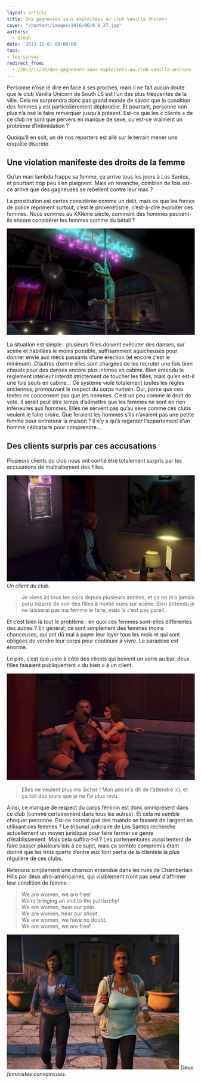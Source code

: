 ```yaml
---
layout: article
title: Des gagneuses sous exploitées au club Vanilla Unicorn
cover: "/content/images/2016/06/0_0_27.jpg"
authors:
  - ezoah
date: '2013-12-01 00:00:00'
tags:
- los-santos
redirect_from:
  - /2013/11/30/des-gagneuses-sous-exploitees-au-club-vanilla-unicorn
---
```


Personne n’ose le dire en face à ses proches, mais il ne fait aucun doute que le club Vanilla Unicorn de South LS est l’un des plus fréquentés de la ville. Cela ne surprendra donc pas grand monde de savoir que la condition des femmes y est particulièrement déplorable. Et pourtant, personne non plus n’a osé le faire remarquer jusqu’à présent. Est-ce que les « clients » de ce club ne sont que pervers en manque de sexe, ou est-ce vraiment un problème d’intimidation ?

Quoiqu’il en soit, un de nos reporters est allé sur le terrain mener une enquête discrète.

## Une violation manifeste des droits de la femme

Qu’un mari lambda frappe sa femme, ça arrive tous les jours à Los Santos, et pourtant trop peu s’en plaignent. Mais en revanche, combien de fois est-ce arrivé que des gagneuses se rebellent contre leur mac ?

La prostitution est certes considérée comme un délit, mais ce que les forces de police répriment surtout, c’est le proxénétisme, c’est-à-dire exploiter ces femmes. Nous sommes au XXIème siècle, comment des hommes peuvent-ils encore considérer les femmes comme du bétail ?

![](/content/images/2016/06/0_0_28.jpg)

La situation est simple : plusieurs filles doivent exécuter des danses, sur scène et habillées le moins possible, suffisamment aguicheuses pour donner envie aux mecs passants d’une érection (et encore c’est le minimum). D’autres d’entre elles sont chargées de les recruter une fois bien chauds pour des danses encore plus intimes en cabine. Bien entendu le règlement intérieur interdit strictement de toucher les filles, mais qu’en est-il une fois seuls en cabine… Ce système viole totalement toutes les règles anciennes, promouvant le respect du corps humain. Oui, parce que ces textes ne concernent pas que les hommes. C’est un peu comme le droit de vote. Il serait peut être temps d’admettre que les femmes ne sont en rien inférieures aux hommes. Elles ne servent pas qu’au sexe comme ces clubs veulent le faire croire. Que feraient les hommes s’ils n’avaient pas une petite femme pour entretenir la maison ? Il n’y a qu’à regarder l’appartement d’un homme célibataire pour comprendre…

## Des clients surpris par ces accusations

Plusieurs clients du club nous ont confié être totalement surpris par les accusations de maltraitement des filles.

![Un client du club.](/content/images/2016/06/0_0_29.jpg)
_Un client du club._

> Je viens ici tous les soirs depuis plusieurs années, et ça ne m’a jamais paru bizarre de voir des filles à moitié nues sur scène. Bien entendu je ne laisserai pas ma femme le faire, mais là c’est pas pareil.

Et c’est bien là tout le problème : en quoi ces femmes sont-elles différentes des autres ? En général, ce sont simplement des femmes moins chanceuses, qui ont dû mal à payer leur loyer tous les mois et qui sont obligées de vendre leur corps pour continuer à vivre. Le paradoxe est énorme.

Le pire, c’est que juste à côté des clients qui boivent un verre au bar, deux filles faisaient publiquement « du bien » à un client.

![](/content/images/2016/06/0_0_30.jpg)

> Elles ne veulent plus me lâcher ! Mon ami m’a dit de l’attendre ici, et ça fait des jours que je ne l’ai plus revu.

Ainsi, ce manque de respect du corps féminin est donc omniprésent dans ce club (comme certainement dans tous les autres). Et cela ne semble choquer personne. Est-ce normal que des truands se fassent de l’argent en utilisant ces femmes ? Le tribunal judiciaire de Los Santos recherche actuellement un moyen juridique pour faire fermer ce genre d’établissement. Mais cela suffira-t-il ? Les parlementaires aussi tentent de faire passer plusieurs lois à ce sujet, mais ça semble compromis étant donné que les trois quarts d’entre eux font partis de la clientèle la plus régulière de ces clubs.

Retenons simplement une chanson entendue dans les rues de Chamberlain Hills par deux afro-américaines, qui visiblement n’ont pas peur d’affirmer leur condition de femme :

> We are women, we are free!  
> We’re bringing an end to the patriarchy!  
> We are women, hear our pain.  
> We are women, hear our shout.  
> We are women, we have no doubt.  
> We are women, we are free!

![Deux féministes convaincues.](/content/images/2016/06/0_1.jpeg)
_Deux féministes convaincues._